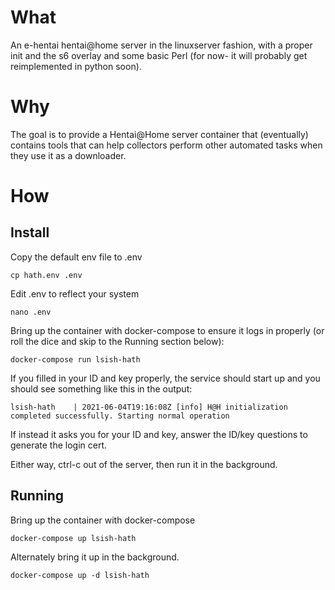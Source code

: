 # What
An e-hentai hentai@home server in the linuxserver fashion, with a proper init and the s6 overlay and some basic Perl (for now- it will probably get reimplemented in python soon).

# Why
The goal is to provide a Hentai@Home server container that (eventually) contains tools that can help collectors perform other automated tasks when they use it as a downloader.

# How
## Install

Copy the default env file to .env

`cp hath.env .env`

Edit .env to reflect your system

`nano .env`

Bring up the container with docker-compose to ensure it logs in properly (or roll the dice and skip to the Running section below):

`docker-compose run lsish-hath`

If you filled in your ID and key properly, the service should start up and you should see something like this in the output:

`lsish-hath    | 2021-06-04T19:16:08Z [info] H@H initialization completed successfully. Starting normal operation`

If instead it asks you for your ID and key, answer the ID/key questions to generate the login cert.

Either way, ctrl-c out of the server, then run it in the background.

## Running

Bring up the container with docker-compose

`docker-compose up lsish-hath`

Alternately bring it up in the background.

`docker-compose up -d lsish-hath`
